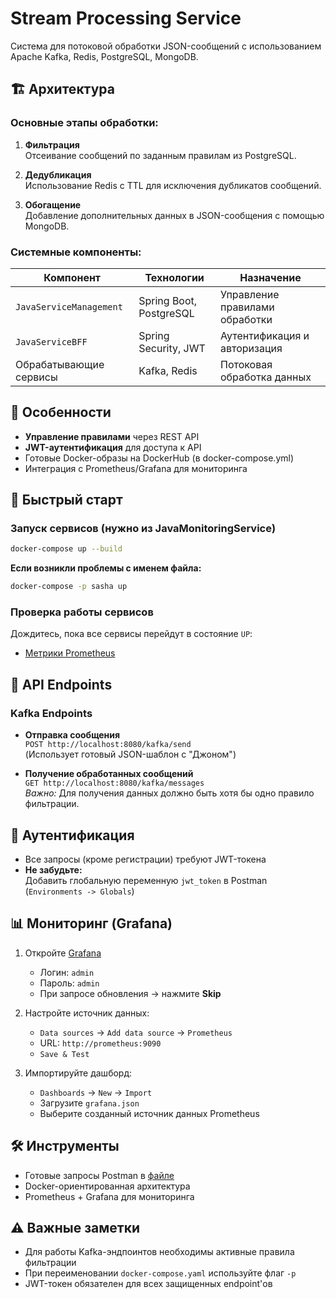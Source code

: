 # Stream Processing Service

Система для потоковой обработки JSON-сообщений с использованием Apache Kafka, Redis, PostgreSQL, MongoDB.

## 🏗 Архитектура

### Основные этапы обработки:
1. **Фильтрация**  
   Отсеивание сообщений по заданным правилам из PostgreSQL.

2. **Дедубликация**  
   Использование Redis с TTL для исключения дубликатов сообщений.

3. **Обогащение**  
   Добавление дополнительных данных в JSON-сообщения с помощью MongoDB.

### Системные компоненты:
| Компонент               | Технологии                | Назначение                          |
|-------------------------|---------------------------|-------------------------------------|
| `JavaServiceManagement` | Spring Boot, PostgreSQL   | Управление правилами обработки      |
| `JavaServiceBFF`        | Spring Security, JWT      | Аутентификация и авторизация        |
| Обрабатывающие сервисы  | Kafka, Redis              | Потоковая обработка данных          |

## 🔑 Особенности
- **Управление правилами** через REST API
- **JWT-аутентификация** для доступа к API
- Готовые Docker-образы на DockerHub (в docker-compose.yml)
- Интеграция с Prometheus/Grafana для мониторинга


## 🚀 Быстрый старт

### Запуск сервисов (нужно из JavaMonitoringService)
```bash
docker-compose up --build
```

**Если возникли проблемы с именем файла:**
```bash
docker-compose -p sasha up
```

### Проверка работы сервисов
Дождитесь, пока все сервисы перейдут в состояние `UP`:
- [Метрики Prometheus](http://localhost:9090/targets)

## 🔌 API Endpoints

### Kafka Endpoints
- **Отправка сообщения**  
  `POST http://localhost:8080/kafka/send`  
  (Использует готовый JSON-шаблон с "Джоном")

- **Получение обработанных сообщений**  
  `GET http://localhost:8080/kafka/messages`  
  *Важно:* Для получения данных должно быть хотя бы одно правило фильтрации.

## 🔐 Аутентификация
- Все запросы (кроме регистрации) требуют JWT-токена
- **Не забудьте:**  
  Добавить глобальную переменную `jwt_token` в Postman (`Environments -> Globals`)

## 📊 Мониторинг (Grafana)

1. Откройте [Grafana](http://localhost:3000)
    - Логин: `admin`
    - Пароль: `admin`
    - При запросе обновления → нажмите **Skip**

2. Настройте источник данных:
    - `Data sources` → `Add data source` → `Prometheus`
    - URL: `http://prometheus:9090`
    - `Save & Test`

3. Импортируйте дашборд:
    - `Dashboards` → `New` → `Import`
    - Загрузите `grafana.json`
    - Выберите созданный источник данных Prometheus

## 🛠 Инструменты
- Готовые запросы Postman в [файле](postman_collection.json)
- Docker-ориентированная архитектура
- Prometheus + Grafana для мониторинга

## ⚠️ Важные заметки
- Для работы Kafka-эндпоинтов необходимы активные правила фильтрации
- При переименовании `docker-compose.yaml` используйте флаг `-p`
- JWT-токен обязателен для всех защищенных endpoint'ов